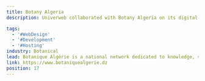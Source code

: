 ```yaml
---
title: Botany Algeria
description: Univerweb collaborated with Botany Algeria on its digital presence. We created the website and we provide hosting.

tags:
  - '#WebDesign'
  - '#Development'
  - '#Hosting'
industry: Botanical
lead: Botanique Algérie is a national network dedicated to knowledge, sharing and promotion of botany in Algeria.
link: https://www.botaniquealgerie.dz
position: 17
---
```

